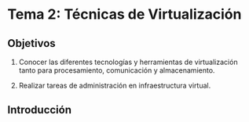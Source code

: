 Tema 2: Técnicas de Virtualización
==

<!--@
prev: 1.Intro:concepto_y_soporte_fisico
-->
<div class="objetivos" markdown="1">

<h2>Objetivos</h2>


1.  Conocer las diferentes tecnologías y herramientas de
virtualización tanto para procesamiento, comunicación y
almacenamiento. 

2. Realizar tareas de administración en infraestructura virtual.

</div>


Introducción
------------------


